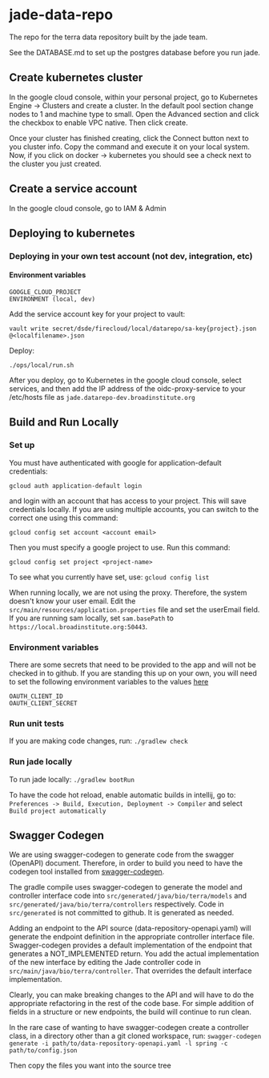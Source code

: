 # jade-data-repo
The repo for the terra data repository built by the jade team.

See the DATABASE.md to set up the postgres database before you run jade.

## Create kubernetes cluster

In the google cloud console, within your personal project, go to Kubernetes Engine -> Clusters and create a cluster. In the default pool section change nodes to 1 and machine type to small. Open the Advanced section and click the checkbox to enable VPC native. Then click create.

Once your cluster has finished creating, click the Connect button next to you cluster info. Copy the command and execute it on your local system. Now, if you click on docker -> kubernetes you should see a check next to the cluster you just created.


## Create a service account
In the google cloud console, go to IAM & Admin

## Deploying to kubernetes
### Deploying in your own test account (not dev, integration, etc)
#### Environment variables
    GOOGLE_CLOUD_PROJECT
    ENVIRONMENT (local, dev)
    
    
Add the service account key for your project to vault:

    vault write secret/dsde/firecloud/local/datarepo/sa-key{project}.json @<localfilename>.json
    
Deploy:

    ./ops/local/run.sh
    
After you deploy, go to Kubernetes in the google cloud console, select services, and then add the IP address of the oidc-proxy-service to your /etc/hosts file as `jade.datarepo-dev.broadinstitute.org`

## Build and Run Locally

### Set up
You must have authenticated with google for application-default credentials: 
	
	gcloud auth application-default login
and login with an account that has access to your project. This will save credentials locally. If you are using multiple accounts, you can switch to the correct one using this command: 

    gcloud config set account <account email>

Then you must specify a google project to use. Run this command: 


    gcloud config set project <project-name>
    
    
To see what you currently have set, use: `gcloud config list`

When running locally, we are not using the proxy. Therefore, the system doesn't know your user email. Edit the `src/main/resources/application.properties` file and set the userEmail field. If you are running sam locally, set `sam.basePath` to `https://local.broadinstitute.org:50443`.

### Environment variables

There are some secrets that need to be provided to the app and will not be checked in
to github. If you are standing this up on your own, you will need to set the following environment variables to the values [here](https://console.cloud.google.com/apis/credentials/oauthclient/970791974390-1581mjhtp2b3jmg4avhor1vabs13b7ur.apps.googleusercontent.com?project=broad-jade-dev&organizationId=548622027621)

    OAUTH_CLIENT_ID
    OAUTH_CLIENT_SECRET

### Run unit tests

If you are making code changes, run:
`./gradlew check`

### Run jade locally

To run jade locally:
`./gradlew bootRun`

To have the code hot reload, enable automatic builds in intellij, go to:
`Preferences -> Build, Execution, Deployment -> Compiler`
and select `Build project automatically`

## Swagger Codegen

We are using swagger-codegen to generate code from the swagger (OpenAPI) document. Therefore, in order to build
you need to have the codegen tool installed from [swagger-codegen](https://swagger.io/docs/open-source-tools/swagger-codegen/).

The gradle compile uses swagger-codegen to generate the model and controller interface code into
`src/generated/java/bio/terra/models` and `src/generated/java/bio/terra/controllers` respectively. Code in
`src/generated` is not committed to github. It is generated as needed.

Adding an endpoint to the API source (data-repository-openapi.yaml) will generate the endpoint definition in the
appropriate controller interface file. Swagger-codegen provides a default implementation of the endpoint that generates
a NOT_IMPLEMENTED return. You add the actual implementation of the new interface by editing the Jade controller code
in `src/main/java/bio/terra/controller`. That overrides the default interface implementation.

Clearly, you can make breaking changes to the API and will have to do the appropriate refactoring in the rest of
the code base. For simple addition of fields in a structure or new endpoints, the build will continue to run clean.

In the rare case of wanting to have swagger-codegen create a controller class,
in a directory other than a git cloned workspace, run:
`swagger-codegen generate -i path/to/data-repository-openapi.yaml -l spring -c path/to/config.json`

Then copy the files you want into the source tree


